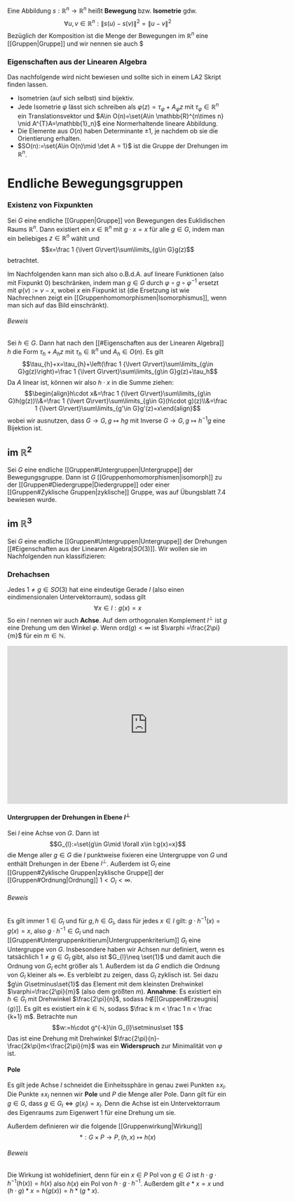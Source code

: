 Eine Abbildung $s:\mathbb{R}^{n} \rightarrow \mathbb{R}^{n}$ heißt **Bewegung** bzw. **Isometrie** gdw.$$\forall u, v \in \mathbb{R}^{n}: \lVert s(u)-s(v)\rVert^{2}=\lVert u-v\rVert^2$$Bezüglich der Komposition ist die Menge der Bewegungen im $\mathbb{R}^{n}$ eine [[Gruppen|Gruppe]] und wir nennen sie auch $
### Eigenschaften aus der Linearen Algebra
Das nachfolgende wird nicht bewiesen und sollte sich in einem LA2 Skript finden lassen.
- Isometrien (auf sich selbst) sind bijektiv.
- Jede Isometrie $\varphi$ lässt sich schreiben als $\varphi(z)=\tau_{\varphi}+A_{\varphi}z$ mit $\tau_{\varphi}\in \mathbb{R}^{n}$ ein Translationsvektor und $A\in O(n)=\set{A\in \mathbb{R}^{n\times n} \mid A^{T}A=\mathbb{1}_n}$ eine Normerhaltende lineare Abbildung.
- Die Elemente aus $O(n)$ haben Determinante $\pm 1$, je nachdem ob sie die Orientierung erhalten. 
- $SO(n):=\set{A\in O(n)\mid \det A = 1}$ ist die Gruppe der Drehungen im $\mathbb{R}^{n}$.  

# Endliche Bewegungsgruppen
### Existenz von Fixpunkten
Sei $G$ eine endliche [[Gruppen|Gruppe]] von Bewegungen des Euklidischen Raums $\mathbb{R}^n$. Dann existiert ein $x\in \mathbb{R}^{n}$ mit $g\cdot x=x$ für alle $g\in G$, indem man ein beliebiges $z\in \mathbb{R}^{n}$ wählt und $$x=\frac 1 {\lvert G\rvert}\sum\limits_{g\in G}g(z)$$betrachtet.

Im Nachfolgenden kann man sich also o.B.d.A. auf lineare Funktionen (also mit Fixpunkt 0) beschränken, indem man $g\in G$ durch $\varphi \circ g \circ \varphi^{-1}$ ersetzt mit $\varphi(v):=v-x$, wobei $x$ ein Fixpunkt ist (die Ersetzung ist wie Nachrechnen zeigt ein [[Gruppenhomomorphismen|Isomorphismus]], wenn man sich auf das Bild einschränkt). 
###### Beweis
Sei $h \in G$. Dann hat nach den [[#Eigenschaften aus der Linearen Algebra]] $h$ die Form $\tau_{h}+A_{h}z$ mit $\tau_{h}\in \mathbb{R}^n$ und $A_{h}\in O(n)$. Es gilt $$\tau_{h}+x=\tau_{h}+\left(\frac 1 {\lvert G\rvert}\sum\limits_{g\in G}g(z)\right)=\frac 1 {\lvert G\rvert}\sum\limits_{g\in G}g(z)+\tau_h$$Da $A$ linear ist, können wir also $h\cdot x$ in die Summe ziehen:$$\begin{align}h\cdot x&=\frac 1 {\lvert G\rvert}\sum\limits_{g\in G}h(g(z))\\&=\frac 1 {\lvert G\rvert}\sum\limits_{g\in G}(h\cdot g)(z)\\&=\frac 1 {\lvert G\rvert}\sum\limits_{g'\in G}g'(z)=x\end{align}$$wobei wir ausnutzen, dass $G \rightarrow G,g\mapsto hg$ mit Inverse $G\rightarrow G, g\mapsto h^{-1}g$ eine Bijektion ist.


## im $\mathbb{R}^2$
Sei $G$ eine endliche [[Gruppen#Untergruppen|Untergruppe]] der Bewegungsgruppe. Dann ist $G$ [[Gruppenhomomorphismen|isomorph]] zu der [[Gruppen#Diedergruppe|Diedergruppe]] oder einer [[Gruppen#Zyklische Gruppen|zyklische]] Gruppe, was auf Übungsblatt 7.4 bewiesen wurde.

## im $\mathbb{R}^3$
Sei $G$ eine endliche [[Gruppen#Untergruppen|Untergruppe]] der Drehungen [[#Eigenschaften aus der Linearen Algebra|$SO(3)$]]. Wir wollen sie im Nachfolgenden nun klassifizieren:

### Drehachsen
Jedes $1\neq g \in SO(3)$ hat eine eindeutige Gerade $l$ (also einen eindimensionalen Untervektorraum), sodass gilt $$\forall x\in l: g(x)=x$$So ein $l$ nennen wir auch **Achse**.
Auf dem orthogonalen Komplement $l^\perp$ ist $g$ eine Drehung um den Winkel $\varphi$. Wenn $\text{ord}(g)<\infty$ ist $\varphi =\frac{2\pi}{m}$ für ein $m\in \mathbb{N}$. 

<iframe scrolling="no" title="Drehachse und zyklischerzeugte Gruppe" src="https://www.geogebra.org/material/iframe/id/udmtxw2j/width/1280/height/720/border/888888/sfsb/true/smb/false/stb/false/stbh/false/ai/false/asb/false/sri/true/rc/false/ld/false/sdz/true/ctl/false" width="640px" height="360px" style="border:0px;"> </iframe>

#### Untergruppen der Drehungen in Ebene $l^\perp$
Sei $l$ eine Achse von $G$. Dann ist $$G_{l}:=\set{g\in G\mid \forall x\in l:g(x)=x}$$die Menge aller $g\in G$ die $l$ punktweise fixieren eine Untergruppe von $G$ und enthält Drehungen in der Ebene $l^\perp$. Außerdem ist $G_{l}$ eine [[Gruppen#Zyklische Gruppen|zyklische Gruppe]] der [[Gruppen#Ordnung|Ordnung]] $1<O_{l}<\infty$.

###### Beweis
Es gilt immer $1 \in G_{l}$ und für $g,h\in G_{l}$, dass für jedes $x\in l$ gilt: $g\cdot h^{-1}(x)=g(x)=x$, also $g\cdot h^{-1}\in G_{l}$ und nach [[Gruppen#Untergruppenkritierum|Untergruppenkriterium]] $G_{l}$ eine Untergruppe von $G$.
Insbesondere haben wir Achsen nur definiert, wenn es tatsächlich $1\neq g \in G_{l}$ gibt, also ist $G_{l}\neq \set{1}$ und damit auch die Ordnung von $G_{l}$ echt größer als 1. Außerdem ist da $G$ endlich die Ordnung von $G_{l}$ kleiner als $\infty$. 
Es verbleibt zu zeigen, dass $G_{l}$ zyklisch ist. Sei dazu $g\in G\setminus\set{1}$ das Element mit dem kleinsten Drehwinkel $\varphi=\frac{2\pi}{m}$ (also dem größten $m$). 
**Annahme**: Es existiert ein $h\in G_{l}$ mit Drehwinkel $\frac{2\pi}{n}$, sodass $h\not\in$[[Gruppen#Erzeugnis|$\langle g\rangle$]].
Es gilt es existiert ein $k\in \mathbb{N}$, sodass $\frac k m < \frac 1 n < \frac {k+1} m$. Betrachte nun $$w:=h\cdot g^{-k}\in G_{l}\setminus\set 1$$Das ist eine Drehung mit Drehwinkel $\frac{2\pi}{n}-\frac{2k\pi}m<\frac{2\pi}{m}$ was ein **Widerspruch** zur Minimalität von $\varphi$ ist.

#### Pole
Es gilt jede Achse $l$ schneidet die Einheitssphäre in genau zwei Punkten $\pm x_{l}$. Die Punkte $\pm x_l$ nennen wir **Pole** und $P$ die Menge aller Pole.
Dann gilt für ein $g\in G$, dass  $g\in G_{l}\iff g(x_{l})=x_{l}$. Denn die Achse ist ein Untervektorraum des Eigenraums zum Eigenwert 1 für eine Drehung um sie.

Außerdem definieren wir die folgende [[Gruppenwirkung|Wirkung]] $$*:G\times P \rightarrow P, (h,x)\mapsto h(x)$$
###### Beweis
Die Wirkung ist wohldefiniert, denn für ein $x\in P$ Pol von $g\in G$ ist  $h\cdot g\cdot h^{-1}(h(x))=h(x)$ also $h(x)$ ein Pol von $h\cdot g\cdot h^{-1}$. Außerdem gilt $e*x=x$ und $(h\cdot g)*x=h(g(x))=h*(g*x)$. 

